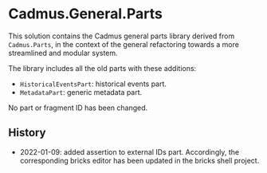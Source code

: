 # Cadmus.General.Parts

This solution contains the Cadmus general parts library derived from `Cadmus.Parts`, in the context of the general refactoring towards a more streamlined and modular system.

The library includes all the old parts with these additions:

- `HistoricalEventsPart`: historical events part.
- `MetadataPart`: generic metadata part.

No part or fragment ID has been changed.

## History

- 2022-01-09: added assertion to external IDs part. Accordingly, the corresponding bricks editor has been updated in the bricks shell project.

